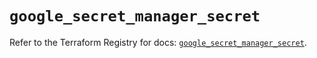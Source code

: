 # `google_secret_manager_secret`

Refer to the Terraform Registry for docs: [`google_secret_manager_secret`](https://registry.terraform.io/providers/hashicorp/google-beta/5.36.0/docs/resources/google_secret_manager_secret).
